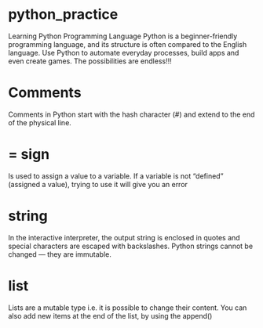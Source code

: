 # python_practice
Learning Python Programming Language
Python is a beginner-friendly programming language, and its structure is often compared to the English language.
Use Python to automate everyday processes, build apps and even create games. The possibilities are endless!!!



# Comments
Comments in Python start with the hash character (#) and extend to the end of the physical line.

# = sign
Is used to assign a value to a variable.
If a variable is not “defined” (assigned a value), trying to use it will give you an error

# string
In the interactive interpreter, the output string is enclosed in quotes and special characters are escaped with backslashes.
Python strings cannot be changed — they are immutable.

# list
Lists are a mutable type i.e. it is possible to change their content.
You can also add new items at the end of the list, by using the append()
